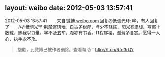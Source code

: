 layout: weibo
date: 2012-05-03 13:57:41
---
2012-05-03 13:57:41  &nbsp;&nbsp;&nbsp;&nbsp;&nbsp;&nbsp; 来自 <a href="http://weibo.com/" rel="nofollow">微博 weibo.com</a>
回复@低调光环: 哗，有人回复了…… //@低调光环:荆楚富饶地，自古多俊郎。年少不轻狂，阳光有思想。寒窗十数载，赐我以力量。学不及五车，腹亦有书香。IT程序猿，孤芳多自赏。愿得一人心，执手永不放。
>  抱歉，此微博已被作者删除。查看帮助：http://t.cn/Rfd3rQV
